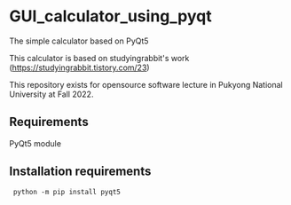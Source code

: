 # GUI_calculator_using_pyqt
The simple calculator based on PyQt5

This calculator is based on studyingrabbit's work (https://studyingrabbit.tistory.com/23)

This repository exists for opensource software lecture in Pukyong National University at Fall 2022.

## Requirements
PyQt5 module

## Installation requirements



     python -m pip install pyqt5

